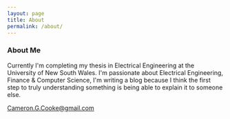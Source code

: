 ```yaml
---
layout: page
title: About
permalink: /about/
---
```


### About Me
Currently I'm completing my thesis in Electrical Engineering at the University of New South Wales.
I'm passionate about Electrical Engineering, Finance & Computer Science,
I'm writing a blog because I think the first step to truly understanding something is being able to explain it to someone else.


[Cameron.G.Cooke@gmail.com](mailtoCameron.G.Cooke@gmail.com)